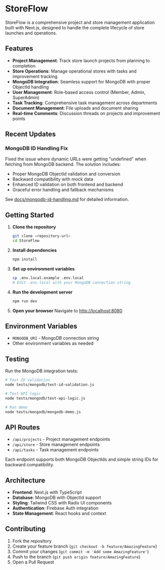 # StoreFlow

StoreFlow is a comprehensive project and store management application built with Next.js, designed to handle the complete lifecycle of store launches and operations.

## Features

- **Project Management**: Track store launch projects from planning to completion
- **Store Operations**: Manage operational stores with tasks and improvement tracking
- **MongoDB Integration**: Seamless support for MongoDB with proper ObjectId handling
- **User Management**: Role-based access control (Member, Admin, SuperAdmin)
- **Task Tracking**: Comprehensive task management across departments
- **Document Management**: File uploads and document sharing
- **Real-time Comments**: Discussion threads on projects and improvement points

## Recent Updates

### MongoDB ID Handling Fix
Fixed the issue where dynamic URLs were getting "undefined" when fetching from MongoDB backend. The solution includes:

- Proper MongoDB ObjectId validation and conversion
- Backward compatibility with mock data
- Enhanced ID validation on both frontend and backend
- Graceful error handling and fallback mechanisms

See [docs/mongodb-id-handling.md](docs/mongodb-id-handling.md) for detailed information.

## Getting Started

1. **Clone the repository**
   ```bash
   git clone <repository-url>
   cd StoreFlow
   ```

2. **Install dependencies**
   ```bash
   npm install
   ```

3. **Set up environment variables**
   ```bash
   cp .env.local.example .env.local
   # Edit .env.local with your MongoDB connection string
   ```

4. **Run the development server**
   ```bash
   npm run dev
   ```

5. **Open your browser**
   Navigate to [http://localhost:8080](http://localhost:8080)

## Environment Variables

- `MONGODB_URI` - MongoDB connection string
- Other environment variables as needed

## Testing

Run the MongoDB integration tests:

```bash
# Test ID validation
node tests/mongodb/test-id-validation.js

# Test API logic
node tests/mongodb/test-api-logic.js

# Run demo
node tests/mongodb/mongodb-demo.js
```

## API Routes

- `/api/projects` - Project management endpoints
- `/api/store` - Store management endpoints  
- `/api/tasks` - Task management endpoints

Each endpoint supports both MongoDB ObjectIds and simple string IDs for backward compatibility.

## Architecture

- **Frontend**: Next.js with TypeScript
- **Database**: MongoDB with ObjectId support
- **Styling**: Tailwind CSS with Radix UI components
- **Authentication**: Firebase Auth integration
- **State Management**: React hooks and context

## Contributing

1. Fork the repository
2. Create your feature branch (`git checkout -b feature/AmazingFeature`)
3. Commit your changes (`git commit -m 'Add some AmazingFeature'`)
4. Push to the branch (`git push origin feature/AmazingFeature`)
5. Open a Pull Request
